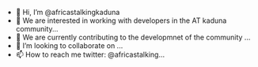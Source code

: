 - 👋 Hi, I’m @africastalkingkaduna
- 👀 We are interested in working with developers in the AT kaduna community...
- 🌱 We are currently contributing to the developmnet of the community  ...
- 💞️ I’m looking to collaborate on ...
- 📫 How to reach me twitter: @africastalking...

<!---
africastalkingkaduna/africastalkingkaduna is a ✨ special ✨ repository because its `README.md` (this file) appears on your GitHub profile.
You can click the Preview link to take a look at your changes.
--->
